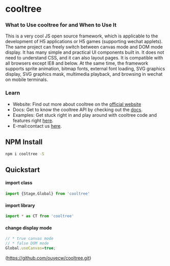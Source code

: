 # cooltree

### What to Use cooltree for and When to Use It
This is a very cool JS open source framework, which is applicable to the development of H5 applications or H5 games (supporting wechat applets). The same project can freely switch between canvas mode and DOM mode display. It has many simple and practical UI components built in. It does not need to understand CSS, and it can also layout pages. It is compatible with all browsers except IE8 and below. At the same time, the framework supports sprite animation, bitmap fonts, external font loading, SVG graphics display, SVG graphics mask, multimedia playback, and browsing in wechat on mobile terminals.

### Learn ###
- Website: Find out more about cooltree on the  [official website](http://cooltree.cn)
- Docs: Get to know the cooltree  API by checking out the [docs](http://cooltree.cn/jsdoc/index.html).
- Examples: Get stuck right in and play around with cooltree  code and features right [here](http://cooltree.cn/game.html).
- E-mail:contact us  [here](mailto:ouye@163.com).

## NPM Install

```sh
npm i cooltree -S
```

## Quickstart

#### import class

```js
import {Stage,Global} from 'cooltree'
```

#### import library

```js
import * as CT from 'cooltree'
```

#### change display mode

```js
// * true canvas mode
// * false DOM mode
Global.useCanvas=true;
```

(https://github.com/ouyecw/cooltree.git)
